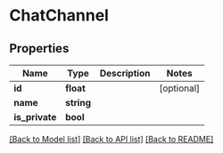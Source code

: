 # ChatChannel

## Properties
Name | Type | Description | Notes
------------ | ------------- | ------------- | -------------
**id** | **float** |  | [optional] 
**name** | **string** |  | 
**is_private** | **bool** |  | 

[[Back to Model list]](../README.md#documentation-for-models) [[Back to API list]](../README.md#documentation-for-api-endpoints) [[Back to README]](../README.md)


